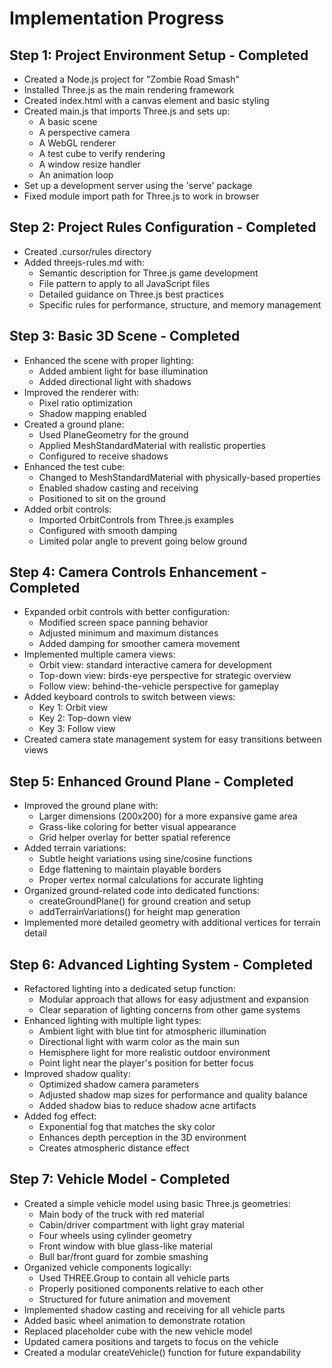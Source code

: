 # Implementation Progress

## Step 1: Project Environment Setup - Completed
- Created a Node.js project for "Zombie Road Smash"
- Installed Three.js as the main rendering framework
- Created index.html with a canvas element and basic styling
- Created main.js that imports Three.js and sets up:
  - A basic scene
  - A perspective camera
  - A WebGL renderer
  - A test cube to verify rendering
  - A window resize handler
  - An animation loop
- Set up a development server using the 'serve' package
- Fixed module import path for Three.js to work in browser

## Step 2: Project Rules Configuration - Completed
- Created .cursor/rules directory
- Added threejs-rules.md with:
  - Semantic description for Three.js game development
  - File pattern to apply to all JavaScript files
  - Detailed guidance on Three.js best practices
  - Specific rules for performance, structure, and memory management

## Step 3: Basic 3D Scene - Completed
- Enhanced the scene with proper lighting:
  - Added ambient light for base illumination
  - Added directional light with shadows
- Improved the renderer with:
  - Pixel ratio optimization
  - Shadow mapping enabled
- Created a ground plane:
  - Used PlaneGeometry for the ground
  - Applied MeshStandardMaterial with realistic properties
  - Configured to receive shadows
- Enhanced the test cube:
  - Changed to MeshStandardMaterial with physically-based properties
  - Enabled shadow casting and receiving
  - Positioned to sit on the ground
- Added orbit controls:
  - Imported OrbitControls from Three.js examples
  - Configured with smooth damping
  - Limited polar angle to prevent going below ground

## Step 4: Camera Controls Enhancement - Completed
- Expanded orbit controls with better configuration:
  - Modified screen space panning behavior
  - Adjusted minimum and maximum distances
  - Added damping for smoother camera movement
- Implemented multiple camera views:
  - Orbit view: standard interactive camera for development
  - Top-down view: birds-eye perspective for strategic overview
  - Follow view: behind-the-vehicle perspective for gameplay
- Added keyboard controls to switch between views:
  - Key 1: Orbit view
  - Key 2: Top-down view
  - Key 3: Follow view
- Created camera state management system for easy transitions between views

## Step 5: Enhanced Ground Plane - Completed
- Improved the ground plane with:
  - Larger dimensions (200x200) for a more expansive game area
  - Grass-like coloring for better visual appearance
  - Grid helper overlay for better spatial reference
- Added terrain variations:
  - Subtle height variations using sine/cosine functions
  - Edge flattening to maintain playable borders
  - Proper vertex normal calculations for accurate lighting
- Organized ground-related code into dedicated functions:
  - createGroundPlane() for ground creation and setup
  - addTerrainVariations() for height map generation
- Implemented more detailed geometry with additional vertices for terrain detail

## Step 6: Advanced Lighting System - Completed
- Refactored lighting into a dedicated setup function:
  - Modular approach that allows for easy adjustment and expansion
  - Clear separation of lighting concerns from other game systems
- Enhanced lighting with multiple light types:
  - Ambient light with blue tint for atmospheric illumination
  - Directional light with warm color as the main sun
  - Hemisphere light for more realistic outdoor environment
  - Point light near the player's position for better focus
- Improved shadow quality:
  - Optimized shadow camera parameters
  - Adjusted shadow map sizes for performance and quality balance
  - Added shadow bias to reduce shadow acne artifacts
- Added fog effect:
  - Exponential fog that matches the sky color
  - Enhances depth perception in the 3D environment
  - Creates atmospheric distance effect

## Step 7: Vehicle Model - Completed
- Created a simple vehicle model using basic Three.js geometries:
  - Main body of the truck with red material
  - Cabin/driver compartment with light gray material
  - Four wheels using cylinder geometry
  - Front window with blue glass-like material
  - Bull bar/front guard for zombie smashing
- Organized vehicle components logically:
  - Used THREE.Group to contain all vehicle parts
  - Properly positioned components relative to each other
  - Structured for future animation and movement
- Implemented shadow casting and receiving for all vehicle parts
- Added basic wheel animation to demonstrate rotation
- Replaced placeholder cube with the new vehicle model
- Updated camera positions and targets to focus on the vehicle
- Created a modular createVehicle() function for future expandability
